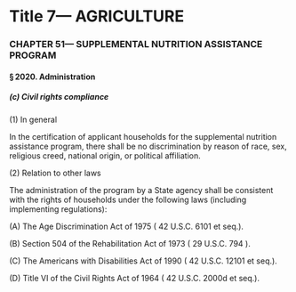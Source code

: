 
# Title 7— AGRICULTURE
### CHAPTER 51— SUPPLEMENTAL NUTRITION ASSISTANCE PROGRAM
#### § 2020. Administration
##### (c) Civil rights compliance

(1) In general

In the certification of applicant households for the supplemental nutrition assistance program, there shall be no discrimination by reason of race, sex, religious creed, national origin, or political affiliation.

(2) Relation to other laws

The administration of the program by a State agency shall be consistent with the rights of households under the following laws (including implementing regulations):

(A) The Age Discrimination Act of 1975 ( 42 U.S.C. 6101 et seq.).

(B) Section 504 of the Rehabilitation Act of 1973 ( 29 U.S.C. 794 ).

(C) The Americans with Disabilities Act of 1990 ( 42 U.S.C. 12101 et seq.).

(D) Title VI of the Civil Rights Act of 1964 ( 42 U.S.C. 2000d et seq.).
